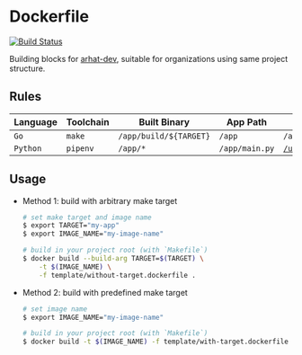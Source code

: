 # Dockerfile

[![Build Status](https://travis-ci.com/arhat-dev/dockerfile.svg?branch=master)](https://travis-ci.com/arhat-dev/dockerfile)

Building blocks for [arhat-dev](https://github.com/arhat-dev), suitable for organizations using same project structure.

## Rules

| Language | Toolchain | Built Binary           | App Path | Entrypoint                                                      |
| -------- | --------- | ---------------------- | -------- | --------------------------------------------------------------- |
| `Go`     | `make`    | `/app/build/${TARGET}` | `/app`   | `/app`                                                          |
| `Python` | `pipenv`  | `/app/*`               | `/app/main.py` | [`/usr/local/bin/entrypoint`](./container/python/entrypoint.sh) |

## Usage

- Method 1: build with arbitrary make target

    ```bash
    # set make target and image name
    $ export TARGET="my-app"
    $ export IMAGE_NAME="my-image-name"

    # build in your project root (with `Makefile`)
    $ docker build --build-arg TARGET=$(TARGET) \
        -t $(IMAGE_NAME) \
        -f template/without-target.dockerfile .
    ```

- Method 2: build with predefined make target

    ```bash
    # set image name
    $ export IMAGE_NAME="my-image-name"

    # build in your project root (with `Makefile`)
    $ docker build -t $(IMAGE_NAME) -f template/with-target.dockerfile
    ```
